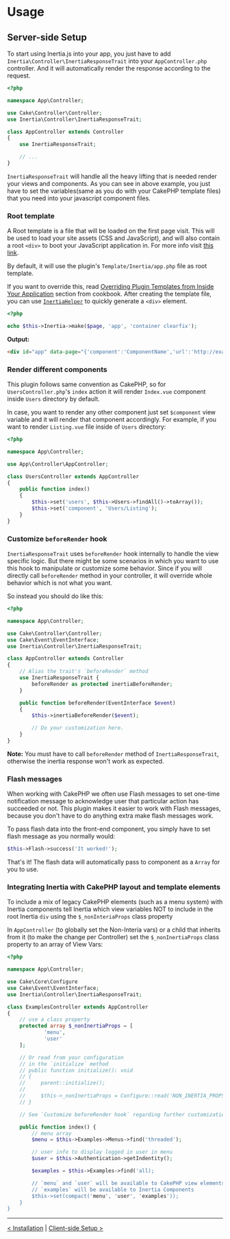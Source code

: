 # Usage

## Server-side Setup

To start using Inertia.js into your app, you just have to add `Inertia\Controller\InertiaResponseTrait` into your `AppController.php` controller. And it will automatically render the response according to the request.

```php
<?php

namespace App\Controller;

use Cake\Controller\Controller;
use Inertia\Controller\InertiaResponseTrait;

class AppController extends Controller
{
    use InertiaResponseTrait;

    // ...
}
```

`InertiaResponseTrait` will handle all the heavy lifting that is needed render your views and components. As you can see in above example, you just have to set the variables(same as you do with your CakePHP template files) that you need into your javascript component files.

### Root template

A Root template is a file that will be loaded on the first page visit. This will be used to load your site assets (CSS and JavaScript), and will also contain a root `<div>` to boot your JavaScript application in. For more info visit [this link](https://inertiajs.com/server-side-setup#root-template).

By default, it will use the plugin's `Template/Inertia/app.php` file as root template.

If you want to override this, read [Overriding Plugin Templates from Inside Your Application](https://book.cakephp.org/4/en/plugins.html#overriding-plugin-templates-from-inside-your-application) section from cookbook. After creating the template file, you can use [`InertiaHelper`](https://github.com/ishanvyas22/cakephp-inertiajs/blob/master/src/View/Helper/InertiaHelper.php#L20) to quickly generate a `<div>` element.

```php
<?php

echo $this->Inertia->make($page, 'app', 'container clearfix');
```

**Output:**

```html
<div id="app" data-page="{'component':'ComponentName','url':'http://example.test','props':{...}}" class="container clearfix"></div>
```

### Render different components

This plugin follows same convention as CakePHP, so for `UsersController.php`'s `index` action it will render `Index.vue` component inside `Users` directory by default.

In case, you want to render any other component just set `$component` view variable and it will render that component accordingly. For example, if you want to render `Listing.vue` file inside of `Users` directory:

```php
<?php

namespace App\Controller;

use App\Controller\AppController;

class UsersController extends AppController
{
    public function index()
    {
        $this->set('users', $this->Users->findAll()->toArray());
        $this->set('component', 'Users/Listing');
    }
}
```

### Customize `beforeRender` hook

`InertiaResponseTrait` uses `beforeRender` hook internally to handle the view specific logic. But there might be some scenarios in which you want to use this hook to manipulate or customize some behavior. Since if you will directly call `beforeRender` method in your controller, it will override whole behavior which is not what you want.

So instead you should do like this:

```php
<?php

namespace App\Controller;

use Cake\Controller\Controller;
use Cake\Event\EventInterface;
use Inertia\Controller\InertiaResponseTrait;

class AppController extends Controller
{
    // Alias the trait's `beforeRender` method
    use InertiaResponseTrait {
        beforeRender as protected inertiaBeforeRender;
    }

    public function beforeRender(EventInterface $event)
    {
        $this->inertiaBeforeRender($event);

        // Do your customization here.
    }
}
```

**Note:** You must have to call `beforeRender` method of `InertiaResponseTrait`, otherwise the inertia response won't work as expected.

### Flash messages

When working with CakePHP we often use Flash messages to set one-time notification message to acknowledge user that particular action has succeeded or not. This plugin makes it easier to work with Flash messages, because you don't have to do anything extra make flash messages work.

To pass flash data into the front-end component, you simply have to set flash message as you normally would:

```php
$this->Flash->success('It worked!');
```
That's it! The flash data will automatically pass to component as a `Array` for you to use.

### Integrating Inertia with CakePHP layout and template elements

To include a mix of legacy CakePHP elements (such as a menu system) with Inertia components tell Inertia which view variables NOT to include in the root Inertia `div` using the `$_nonInteriaProps` class property

In `AppController` (to globally set the Non-Interia vars) or a child that inherits from it (to make the change per Controller) set the `$_nonInertiaProps` class property to an array of View Vars:


```php
<?php

namespace App\Controller;

use Cake\Core\Configure
use Cake\Event\EventInterface;
use Inertia\Controller\InertiaResponseTrait;

class ExamplesController extends AppController
{
    // use a class property
    protected array $_nonInertiaProps = [
            'menu',
            'user'
    ];

    // Or read from your configuration 
    // in the `initialize` method
    // public function initialize(): void
    // {
    //     parent::initialize();
    //
    //     $this->_nonInertiaProps = Configure::read('NON_INERTIA_PROPS')
    // }

    // See `Customize beforeRender hook` regarding further customization

    public function index() {
        // menu array
        $menu = $this->Examples->Menus->find('threaded');

        // user info to display logged in user in menu
        $user = $this->Authentication->getIndentity();

        $examples = $this->Examples->find('all);

        // `menu` and `user` will be available to CakePHP view elements
        // `examples` will be available to Inertia Components
        $this->set(compact('menu', 'user', 'examples'));
    }
}
```

---

[< Installation](Installation.md) | [Client-side Setup >](ClientSideSetup.md)
